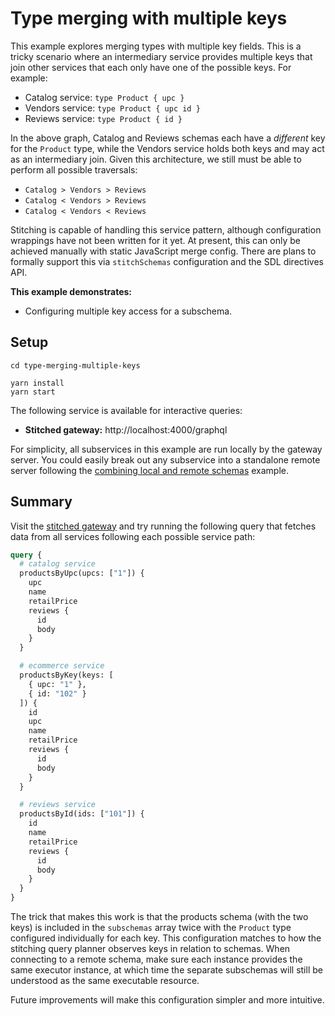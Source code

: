 # Type merging with multiple keys

This example explores merging types with multiple key fields. This is a tricky scenario where an intermediary service provides multiple keys that join other services that each only have one of the possible keys. For example:

- Catalog service: `type Product { upc }`
- Vendors service: `type Product { upc id }`
- Reviews service: `type Product { id }`

In the above graph, Catalog and Reviews schemas each have a _different_ key for the `Product` type, while the Vendors service holds both keys and may act as an intermediary join. Given this architecture, we still must be able to perform all possible traversals:

- `Catalog > Vendors > Reviews`
- `Catalog < Vendors > Reviews`
- `Catalog < Vendors < Reviews`

Stitching is capable of handling this service pattern, although configuration wrappings have not been written for it yet. At present, this can only be achieved manually with static JavaScript merge config. There are plans to formally support this via `stitchSchemas` configuration and the SDL directives API.

**This example demonstrates:**

- Configuring multiple key access for a subschema.

## Setup

```shell
cd type-merging-multiple-keys

yarn install
yarn start
```

The following service is available for interactive queries:

- **Stitched gateway:** http://localhost:4000/graphql

For simplicity, all subservices in this example are run locally by the gateway server. You could easily break out any subservice into a standalone remote server following the [combining local and remote schemas](../combining-local-and-remote-schemas) example.

## Summary

Visit the [stitched gateway](http://localhost:4000/graphql) and try running the following query that fetches data from all services following each possible service path:

```graphql
query {
  # catalog service
  productsByUpc(upcs: ["1"]) {
    upc
    name
    retailPrice
    reviews {
      id
      body
    }
  }

  # ecommerce service
  productsByKey(keys: [
    { upc: "1" },
    { id: "102" }
  ]) {
    id
    upc
    name
    retailPrice
    reviews {
      id
      body
    }
  }

  # reviews service
  productsById(ids: ["101"]) {
    id
    name
    retailPrice
    reviews {
      id
      body
    }
  }
}
```

The trick that makes this work is that the products schema (with the two keys) is included in the `subschemas` array twice with the `Product` type configured individually for each key. This configuration matches to how the stitching query planner observes keys in relation to schemas. When connecting to a remote schema, make sure each instance provides the same executor instance, at which time the separate subschemas will still be understood as the same executable resource.

Future improvements will make this configuration simpler and more intuitive.
